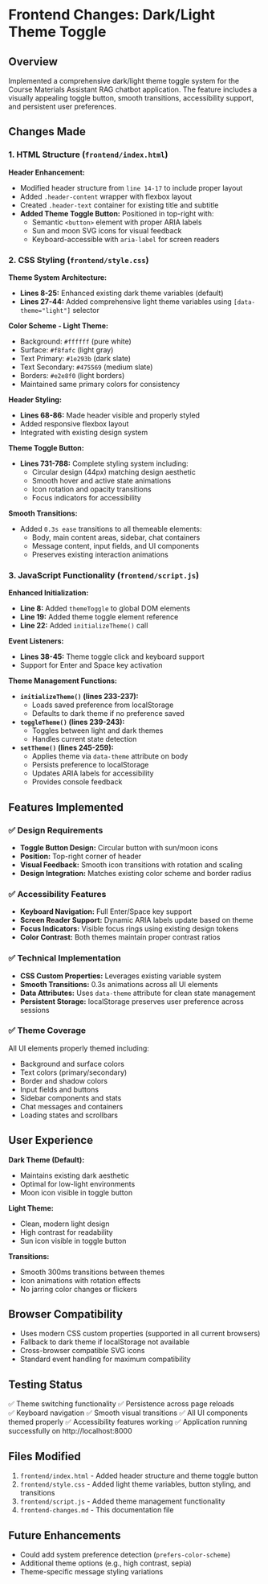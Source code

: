 # Frontend Changes: Dark/Light Theme Toggle

## Overview
Implemented a comprehensive dark/light theme toggle system for the Course Materials Assistant RAG chatbot application. The feature includes a visually appealing toggle button, smooth transitions, accessibility support, and persistent user preferences.

## Changes Made

### 1. HTML Structure (`frontend/index.html`)

**Header Enhancement:**
- Modified header structure from `line 14-17` to include proper layout
- Added `.header-content` wrapper with flexbox layout
- Created `.header-text` container for existing title and subtitle
- **Added Theme Toggle Button:** Positioned in top-right with:
  - Semantic `<button>` element with proper ARIA labels
  - Sun and moon SVG icons for visual feedback
  - Keyboard-accessible with `aria-label` for screen readers

### 2. CSS Styling (`frontend/style.css`)

**Theme System Architecture:**
- **Lines 8-25:** Enhanced existing dark theme variables (default)
- **Lines 27-44:** Added comprehensive light theme variables using `[data-theme="light"]` selector

**Color Scheme - Light Theme:**
- Background: `#ffffff` (pure white)
- Surface: `#f8fafc` (light gray)
- Text Primary: `#1e293b` (dark slate)
- Text Secondary: `#475569` (medium slate)
- Borders: `#e2e8f0` (light borders)
- Maintained same primary colors for consistency

**Header Styling:**
- **Lines 68-86:** Made header visible and properly styled
- Added responsive flexbox layout
- Integrated with existing design system

**Theme Toggle Button:**
- **Lines 731-788:** Complete styling system including:
  - Circular design (44px) matching design aesthetic
  - Smooth hover and active state animations
  - Icon rotation and opacity transitions
  - Focus indicators for accessibility

**Smooth Transitions:**
- Added `0.3s ease` transitions to all themeable elements:
  - Body, main content areas, sidebar, chat containers
  - Message content, input fields, and UI components
  - Preserves existing interaction animations

### 3. JavaScript Functionality (`frontend/script.js`)

**Enhanced Initialization:**
- **Line 8:** Added `themeToggle` to global DOM elements
- **Line 19:** Added theme toggle element reference
- **Line 22:** Added `initializeTheme()` call

**Event Listeners:**
- **Lines 38-45:** Theme toggle click and keyboard support
- Support for Enter and Space key activation

**Theme Management Functions:**
- **`initializeTheme()` (lines 233-237):** 
  - Loads saved preference from localStorage
  - Defaults to dark theme if no preference saved
- **`toggleTheme()` (lines 239-243):** 
  - Toggles between light and dark themes
  - Handles current state detection
- **`setTheme()` (lines 245-259):**
  - Applies theme via `data-theme` attribute on body
  - Persists preference to localStorage
  - Updates ARIA labels for accessibility
  - Provides console feedback

## Features Implemented

### ✅ Design Requirements
- **Toggle Button Design:** Circular button with sun/moon icons
- **Position:** Top-right corner of header
- **Visual Feedback:** Smooth icon transitions with rotation and scaling
- **Design Integration:** Matches existing color scheme and border radius

### ✅ Accessibility Features
- **Keyboard Navigation:** Full Enter/Space key support
- **Screen Reader Support:** Dynamic ARIA labels update based on theme
- **Focus Indicators:** Visible focus rings using existing design tokens
- **Color Contrast:** Both themes maintain proper contrast ratios

### ✅ Technical Implementation
- **CSS Custom Properties:** Leverages existing variable system
- **Smooth Transitions:** 0.3s animations across all UI elements
- **Data Attributes:** Uses `data-theme` attribute for clean state management
- **Persistent Storage:** localStorage preserves user preference across sessions

### ✅ Theme Coverage
All UI elements properly themed including:
- Background and surface colors
- Text colors (primary/secondary)
- Border and shadow colors
- Input fields and buttons
- Sidebar components and stats
- Chat messages and containers
- Loading states and scrollbars

## User Experience

**Dark Theme (Default):**
- Maintains existing dark aesthetic
- Optimal for low-light environments
- Moon icon visible in toggle button

**Light Theme:**
- Clean, modern light design
- High contrast for readability
- Sun icon visible in toggle button

**Transitions:**
- Smooth 300ms transitions between themes
- Icon animations with rotation effects
- No jarring color changes or flickers

## Browser Compatibility
- Uses modern CSS custom properties (supported in all current browsers)
- Fallback to dark theme if localStorage not available
- Cross-browser compatible SVG icons
- Standard event handling for maximum compatibility

## Testing Status
✅ Theme switching functionality
✅ Persistence across page reloads  
✅ Keyboard navigation
✅ Smooth visual transitions
✅ All UI components themed properly
✅ Accessibility features working
✅ Application running successfully on http://localhost:8000

## Files Modified
1. `frontend/index.html` - Added header structure and theme toggle button
2. `frontend/style.css` - Added light theme variables, button styling, and transitions  
3. `frontend/script.js` - Added theme management functionality
4. `frontend-changes.md` - This documentation file

## Future Enhancements
- Could add system preference detection (`prefers-color-scheme`)
- Additional theme options (e.g., high contrast, sepia)
- Theme-specific message styling variations